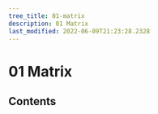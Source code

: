 ```yaml
---
tree_title: 01-matrix
description: 01 Matrix
last_modified: 2022-06-09T21:23:28.2328
---
```


# 01 Matrix

## Contents

